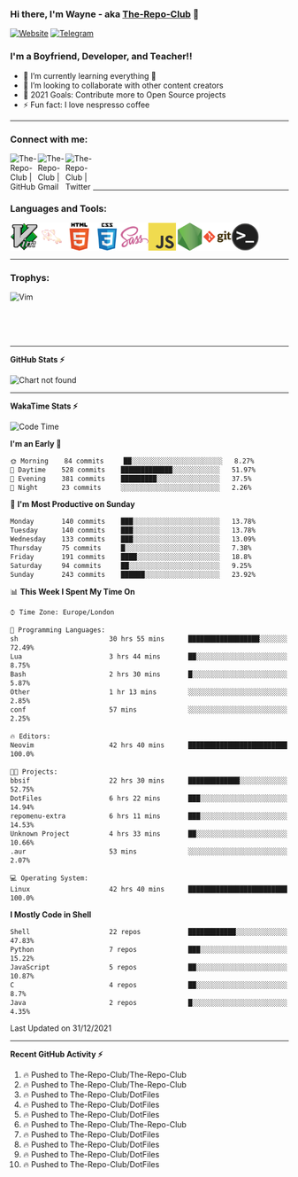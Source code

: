 ### Hi there, I'm Wayne - aka [The-Repo-Club][website] 👋

[![Website](https://img.shields.io/website?label=github.com/The-Repo-Club/&color=orange&style=flat-square&url=https://github.com/The-Repo-Club/)][website]
[![Telegram](https://img.shields.io/badge/Chat%20on-Telegram-orange.svg?color=orange&logo=telegram&style=flat-square)][telegram]

### I'm a Boyfriend, Developer, and Teacher!!

- 🌱 I’m currently learning everything 🤣
- 👯 I’m looking to collaborate with other content creators
- 🥅 2021 Goals: Contribute more to Open Source projects
- ⚡ Fun fact: I love nespresso coffee

---
### Connect with me:

[<img align="left" alt="The-Repo-Club | GitHub" width="50px" src="https://img.icons8.com/nolan/64/github.png" />][website]
[<img align="left" alt="The-Repo-Club | Gmail" width="50px" src="https://img.icons8.com/nolan/64/gmail.png" />][email]
[<img align="left" alt="The-Repo-Club | Twitter" width="50px" src="https://img.icons8.com/nolan/64/telegram-app.png" />][telegram]

[website]: https://github.com/The-Repo-Club/
[email]: mailto:wayne6324@gmail.com
[telegram]: https://t.me/TheRepoClub

<br />
<br />
<br />

---
### Languages and Tools:

<img align="left" alt="Vim" width="50px" src="https://raw.githubusercontent.com/github/explore/80688e429a7d4ef2fca1e82350fe8e3517d3494d/topics/vim/vim.png" />
<img align="left" alt="Fish" width="50px" src="https://raw.githubusercontent.com/github/explore/80688e429a7d4ef2fca1e82350fe8e3517d3494d/topics/fish/fish.png" />
<img align="left" alt="HTML5" width="50px" src="https://raw.githubusercontent.com/github/explore/80688e429a7d4ef2fca1e82350fe8e3517d3494d/topics/html/html.png" />
<img align="left" alt="CSS3" width="50px" src="https://raw.githubusercontent.com/github/explore/80688e429a7d4ef2fca1e82350fe8e3517d3494d/topics/css/css.png" />
<img align="left" alt="Sass" width="50px" src="https://raw.githubusercontent.com/github/explore/80688e429a7d4ef2fca1e82350fe8e3517d3494d/topics/sass/sass.png" />
<img align="left" alt="JavaScript" width="50px" src="https://raw.githubusercontent.com/github/explore/80688e429a7d4ef2fca1e82350fe8e3517d3494d/topics/javascript/javascript.png" />
<img align="left" alt="Node.js" width="50px" src="https://raw.githubusercontent.com/github/explore/80688e429a7d4ef2fca1e82350fe8e3517d3494d/topics/nodejs/nodejs.png" />
<img align="left" alt="Git" width="50px" src="https://raw.githubusercontent.com/github/explore/80688e429a7d4ef2fca1e82350fe8e3517d3494d/topics/git/git.png" />
<img align="left" alt="Terminal" width="50px" src="https://raw.githubusercontent.com/github/explore/80688e429a7d4ef2fca1e82350fe8e3517d3494d/topics/terminal/terminal.png" />

<br />
<br />
<br />

---
### Trophys:

<img align="left" alt="Vim" width="1200px" src="https://github-profile-trophy.vercel.app/?username=The-Repo-Club&theme=dracula&margin-w=8&margin-h=8&column=8" />

---

<br />
<br />
<br />
<br />

---
**GitHub Stats ⚡**

![Chart not found](https://github-readme-stats.vercel.app/api?username=The-Repo-Club&theme=tokyonight&show_icons=true&count_private=true&hide_border=true&include_all_commits=true&custom_title=The-Repo-Club%27s+GitHub+Stats)


---
**WakaTime Stats ⚡**

<!--START_SECTION:waka-->
![Code Time](http://img.shields.io/badge/Code%20Time-351%20hrs%2052%20mins-blue)

**I'm an Early 🐤** 

```text
🌞 Morning    84 commits     ██░░░░░░░░░░░░░░░░░░░░░░░   8.27% 
🌆 Daytime    528 commits    █████████████░░░░░░░░░░░░   51.97% 
🌃 Evening    381 commits    █████████░░░░░░░░░░░░░░░░   37.5% 
🌙 Night      23 commits     ░░░░░░░░░░░░░░░░░░░░░░░░░   2.26%

```
📅 **I'm Most Productive on Sunday** 

```text
Monday       140 commits    ███░░░░░░░░░░░░░░░░░░░░░░   13.78% 
Tuesday      140 commits    ███░░░░░░░░░░░░░░░░░░░░░░   13.78% 
Wednesday    133 commits    ███░░░░░░░░░░░░░░░░░░░░░░   13.09% 
Thursday     75 commits     █░░░░░░░░░░░░░░░░░░░░░░░░   7.38% 
Friday       191 commits    ████░░░░░░░░░░░░░░░░░░░░░   18.8% 
Saturday     94 commits     ██░░░░░░░░░░░░░░░░░░░░░░░   9.25% 
Sunday       243 commits    ██████░░░░░░░░░░░░░░░░░░░   23.92%

```


📊 **This Week I Spent My Time On** 

```text
⌚︎ Time Zone: Europe/London

💬 Programming Languages: 
sh                       30 hrs 55 mins      ██████████████████░░░░░░░   72.49% 
Lua                      3 hrs 44 mins       ██░░░░░░░░░░░░░░░░░░░░░░░   8.75% 
Bash                     2 hrs 30 mins       █░░░░░░░░░░░░░░░░░░░░░░░░   5.87% 
Other                    1 hr 13 mins        ░░░░░░░░░░░░░░░░░░░░░░░░░   2.85% 
conf                     57 mins             ░░░░░░░░░░░░░░░░░░░░░░░░░   2.25%

🔥 Editors: 
Neovim                   42 hrs 40 mins      █████████████████████████   100.0%

🐱‍💻 Projects: 
bbsif                    22 hrs 30 mins      █████████████░░░░░░░░░░░░   52.75% 
DotFiles                 6 hrs 22 mins       ███░░░░░░░░░░░░░░░░░░░░░░   14.94% 
repomenu-extra           6 hrs 11 mins       ███░░░░░░░░░░░░░░░░░░░░░░   14.53% 
Unknown Project          4 hrs 33 mins       ██░░░░░░░░░░░░░░░░░░░░░░░   10.66% 
.aur                     53 mins             ░░░░░░░░░░░░░░░░░░░░░░░░░   2.07%

💻 Operating System: 
Linux                    42 hrs 40 mins      █████████████████████████   100.0%

```

**I Mostly Code in Shell** 

```text
Shell                    22 repos            ████████████░░░░░░░░░░░░░   47.83% 
Python                   7 repos             ███░░░░░░░░░░░░░░░░░░░░░░   15.22% 
JavaScript               5 repos             ██░░░░░░░░░░░░░░░░░░░░░░░   10.87% 
C                        4 repos             ██░░░░░░░░░░░░░░░░░░░░░░░   8.7% 
Java                     2 repos             █░░░░░░░░░░░░░░░░░░░░░░░░   4.35%

```



 Last Updated on 31/12/2021
<!--END_SECTION:waka-->

---

**Recent GitHub Activity :zap:**

<!--START_SECTION:activity-->
1. 🔥 Pushed to The-Repo-Club/The-Repo-Club
2. 🔥 Pushed to The-Repo-Club/The-Repo-Club
3. 🔥 Pushed to The-Repo-Club/DotFiles
4. 🔥 Pushed to The-Repo-Club/DotFiles
5. 🔥 Pushed to The-Repo-Club/DotFiles
6. 🔥 Pushed to The-Repo-Club/The-Repo-Club
7. 🔥 Pushed to The-Repo-Club/DotFiles
8. 🔥 Pushed to The-Repo-Club/DotFiles
9. 🔥 Pushed to The-Repo-Club/DotFiles
10. 🔥 Pushed to The-Repo-Club/DotFiles
<!--END_SECTION:activity-->